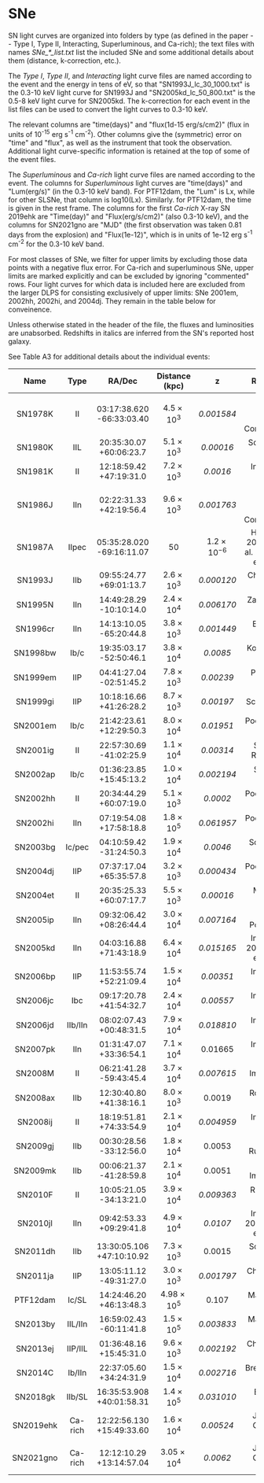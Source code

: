 # SNe

SN light curves are organized into folders by type (as defined in the paper -- Type I, Type II, Interacting, Superluminous, and Ca-rich); the text files with names _SNe\_\*\_list.txt_ list the included SNe and some additional details about them (distance, k-correction, etc.).

The _Type I_, _Type II_, and _Interacting_ light curve files are named according to the event and the energy in tens of eV, so that "SN1993J_lc_30_1000.txt" is the 0.3-10 keV light curve for SN1993J and "SN2005kd_lc_50_800.txt" is the 0.5-8 keV light curve for SN2005kd. The k-correction for each event in the list files can be used to convert the light curves to 0.3-10 keV.

The relevant columns are "time(days)" and "flux(1d-15 erg/s/cm2)" (flux in units of 10<sup>-15</sup> erg s<sup>-1</sup> cm<sup>-2</sup>). Other columns give the (symmetric) error on "time" and "flux", as well as the instrument that took the observation. Additional light curve-specific information is retained at the top of some of the event files.

The _Superluminous_ and _Ca-rich_ light curve files are named according to the event. The columns for _Superluminous_ light curves are "time(days)" and "Lum(erg/s)" (in the 0.3-10 keV band). For PTF12dam, the "Lum" is Lx, while for other SLSNe, that column is log10(Lx). Similarly. for PTF12dam, the time is given in the rest frame. The columns for the first _Ca-rich_ X-ray SN 2019ehk are "Time(day)" and "Flux(erg/s/cm2)" (also 0.3-10 keV), and the columns for SN2021gno are "MJD" (the first observation was taken 0.81 days from the explosion) and "Flux(1e-12)", which is in units of 1e-12 erg s<sup>-1</sup> cm<sup>-2</sup> for the 0.3-10 keV band.

For most classes of SNe, we filter for upper limits by excluding those data points with a negative flux error. For Ca-rich and superluminous SNe, upper limits are marked explicitly and can be excluded by ignoring "commented" rows. Four light curves for which data is included here are excluded from the larger DLPS for consisting exclusively of upper limits: SNe 2001em, 2002hh, 2002hi, and 2004dj. They remain in the table below for conveinence.

Unless otherwise stated in the header of the file, the fluxes and luminosities are *un*absorbed. Redshifts in italics are inferred from the SN's reported host galaxy.

See Table A3 for additional details about the individual events:

|Name | Type | RA/Dec | Distance (kpc) | z | References|
| :---: | :---: | :---: | :---: | :---: | :---: |
|SN1978K | II |03:17:38.620 -66:33:03.40 | $4.5 \times 10^3$ | *0.001584* | Raffaella Margutti, Private Communication|
|SN1980K | IIL |20:35:30.07 +60:06:23.7 | $5.1 \times 10^3$ | *0.00016* | Soria & Perna 2008|
|SN1981K | II | 12:18:59.42 +47:19:31.0| $7.2 \times 10^3$ | *0.0016* | Immler et al. 2007b|
|SN1986J | IIn |02:22:31.33 +42:19:56.4 | $9.6 \times 10^3$ | *0.001763* | Raffaella Margutti, Private Communication|
|SN1987A | IIpec | 05:35:28.020 -69:16:11.07|50 | $1.2 \times 10^{-6}$ | Haberl et al. 2006; Heng et al. 2008; Sturm et al. 2010|
|SN1993J | IIb |09:55:24.77 +69:01:13.7 | $2.6 \times 10^3$ | *0.000120* | Chandra et al. 2009|
|SN1995N | IIn | 14:49:28.29 -10:10:14.0| $2.4 \times 10^4$ | *0.006170* | Zampieri et al. 2005|
|SN1996cr | IIn |14:13:10.05 -65:20:44.8 | $3.8 \times10^3$ | *0.001449* | Bauer et al. 2008|
|SN1998bw | Ib/c | 19:35:03.17 -52:50:46.1| $3.8 \times 10^4$ | *0.0085* | Kouveliotou et al. 2004|
|SN1999em | IIP | 04:41:27.04 -02:51:45.2| $7.8 \times 10^3$ | *0.00239* | Pooley et al. 2002|
|SN1999gi | IIP | 10:18:16.66 +41:26:28.2| $8.7 \times 10^3$ | *0.00197* | Schlegel 2001|
|SN2001em | Ib/c |21:42:23.61 +12:29:50.3 | $8.0 \times 10^4$ | *0.01951* | Pooley & Lewin 2004a|
|SN2001ig | II | 22:57:30.69 -41:02:25.9 | $1.1 \times 10^4$ | *0.00314* | Schlegel & Ryder 2002|
|SN2002ap | Ib/c | 01:36:23.85 +15:45:13.2 | $1.0 \times 10^4$ | *0.002194* | Soria et al. 2004|
|SN2002hh | II | 20:34:44.29 +60:07:19.0| $5.1 \times 10^3$ | *0.0002* | Pooley & Lewin 2002|
|SN2002hi | IIn | 07:19:54.08 +17:58:18.8| $1.8 \times 10^5$ | *0.061957* | Pooley & Lewin 2003|
|SN2003bg | Ic/pec | 04:10:59.42 -31:24:50.3| $1.9 \times 10^4$ | *0.0046* | Soderberg et al. 2006|
|SN2004dj | IIP | 07:37:17.04 +65:35:57.8| $3.2 \times 10^3$ | *0.000434* | Pooley & Lewin 2004b|
|SN2004et | II |20:35:25.33 +60:07:17.7 | $5.5 \times  10^3$ | *0.00016* | Misra et al. 2007|
|SN2005ip | IIn |09:32:06.42 +08:26:44.4 | $3.0 \times 10^4$ | *0.007164* | Immler & Pooley 2007|
|SN2005kd | IIn | 04:03:16.88 +71:43:18.9| $6.4 \times 10^4$ | *0.015165* | Immler et al. 2007c; Pooley et al. 2007|
|SN2006bp | IIP | 11:53:55.74 +52:21:09.4| $1.5 \times 10^4$ | *0.00351* | Immler et al. 2007e|
|SN2006jc | Ibc | 09:17:20.78 +41:54:32.7| $2.4 \times 10^4$ | *0.00557* | Immler et al. 2008|
|SN2006jd | IIb/IIn | 08:02:07.43 +00:48:31.5| $7.9 \times 10^4$ | *0.018810* | Immler et al. 2007a|
|SN2007pk | IIn | 01:31:47.07 +33:36:54.1| $7.1 \times 10^4$ | 0.01665 | Immler et al. 2007d|
|SN2008M | II | 06:21:41.28 -59:43:45.4| $3.7 \times 10^4$ | *0.007615* | Immler 2010|
|SN2008ax | IIb | 12:30:40.80 +41:38:16.1| $8.0 \times 10^3$ | 0.0019 | Roming et al. 2009|
|SN2008ij | II |18:19:51.81 +74:33:54.9| $2.1 \times 10^4$ | *0.004959* | Immler et al. 2009|
|SN2009gj | IIb | 00:30:28.56 -33:12:56.0| $1.8 \times 10^4$ | 0.0053 | Immler & Russell 2009|
|SN2009mk | IIb | 00:06:21.37 -41:28:59.8| $2.1 \times 10^4$ | 0.0051 | Russell & Immler 2010|
|SN2010F | II | 10:05:21.05 -34:13:21.0| $3.9 \times 10^4$ | *0.009363* | Russell et al. 2010|
|SN2010jl | IIn | 09:42:53.33 +09:29:41.8 | $4.9 \times 10^4$ | *0.0107* | Immler et al. 2010; Chandra et al. 2015|
|SN2011dh | IIb | 13:30:05.106 +47:10:10.92| $7.3 \times 10^3$ | 0.0015 | Soderberg et al. 2012|
|SN2011ja | IIP | 13:05:11.12 -49:31:27.0| $3.0 \times 10^3$ | *0.001797* | Chakraborti et al. 2013|
|PTF12dam | Ic/SL | 14:24:46.20 +46:13:48.3| $4.98 \times 10^5$ | 0.107 | Margutti et al. 2018|
|SN2013by | IIL/IIn | 16:59:02.43 -60:11:41.8| $1.5 \times 10^5$ | *0.003833* | Margutti et al. 2013|
|SN2013ej | IIP/IIL | 01:36:48.16 +15:45:31.0| $9.6 \times 10^3$ | *0.002192* | Chakraborti et al. 2016|
|SN2014C | Ib/IIn | 22:37:05.60 +34:24:31.9|  $1.5\times10^4$ | *0.002716* | Brethauer et al. 2022|
|SN2018gk | IIb/SL | 16:35:53.908 +40:01:58.31 | $1.4 \times 10^5$ | *0.031010* | Bose et al. 2020|
|SN2019ehk | Ca-rich | 12:22:56.130 +15:49:33.60 | $1.6 \times 10^4$ | *0.00524* | Jacobson-Galán et al. 2020|
|SN2021gno | Ca-rich | 12:12:10.29 +13:14:57.04 | $3.05 \times 10^4$ | *0.0062* | Jacobson-Galán et al. 2022|
